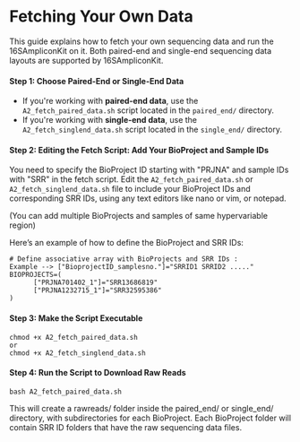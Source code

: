 # Fetching Your Own Data

This guide explains how to fetch your own sequencing data and run the 16SAmpliconKit on it. Both paired-end and single-end sequencing data layouts are supported by 16SAmpliconKit. 

#### Step 1: Choose Paired-End or Single-End Data

- If you're working with **paired-end data**, use the `A2_fetch_paired_data.sh` script located in the `paired_end/` directory.
- If you're working with **single-end data**, use the `A2_fetch_singlend_data.sh` script located in the `single_end/` directory.

#### Step 2: Editing the Fetch Script: Add Your BioProject and Sample IDs

You need to specify the BioProject ID starting with "PRJNA" and sample IDs with "SRR" in the fetch script. Edit the `A2_fetch_paired_data.sh` or `A2_fetch_singlend_data.sh` file to include your BioProject IDs and corresponding SRR IDs, using any text editors like nano or vim, or notepad. 

(You can add multiple BioProjects and samples of same hypervariable region)

Here’s an example of how to define the BioProject and SRR IDs:

```
# Define associative array with BioProjects and SRR IDs : 
Example --> ["BioprojectID_samplesno."]="SRRID1 SRRID2 ....."
BIOPROJECTS=(
      ["PRJNA701402_1"]="SRR13686819"
      ["PRJNA1232715_1"]="SRR32595386"
)
```
#### Step 3: Make the Script Executable
```
chmod +x A2_fetch_paired_data.sh
or
chmod +x A2_fetch_singlend_data.sh
```

#### Step 4: Run the Script to Download Raw Reads
```
bash A2_fetch_paired_data.sh
```

This will create a rawreads/ folder inside the paired_end/ or single_end/ directory, with subdirectories for each BioProject. Each BioProject folder will contain SRR ID folders that have the raw sequencing data files.